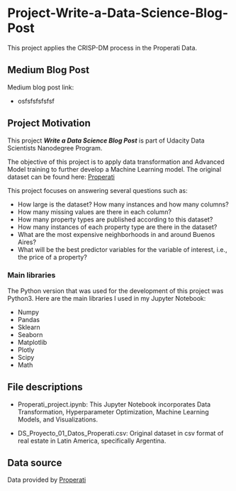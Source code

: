 # Project-Write-a-Data-Science-Blog-Post
This project applies the CRISP-DM process in the Properati Data. 

## Medium Blog Post
Medium blog post link:
- osfsfsfsfsfsf

## Project Motivation
This project ***Write a Data Science Blog Post*** is part of Udacity Data Scientists Nanodegree Program.

The objective of this project is to apply data transformation and Advanced Model training to further develop a Machine Learning model. The original dataset can be found here: <a href='https://www.properati.com.co'>Properati</a>

This project focuses on answering several questions such as:
- How large is the dataset? How many instances and how many columns?
- How many missing values are there in each column?
- How many property types are published according to this dataset?
- How many instances of each property type are there in the dataset? 
- What are the most expensive neighborhoods in and around Buenos Aires?
- What will be the best predictor variables for the variable of interest, i.e., the price of a property?

### Main libraries
The Python version that was used for the development of this project was Python3. Here are the main libraries I used in my Jupyter Notebook:

- Numpy
- Pandas
- Sklearn
- Seaborn
- Matplotlib
- Plotly
- Scipy
- Math

## File descriptions
- Properati_project.ipynb: This Jupyter Notebook incorporates Data Transformation, Hyperparameter Optimization, Machine Learning Models, and Visualizations. 

- DS_Proyecto_01_Datos_Properati.csv: Original dataset in csv format of real estate in Latin America, specifically Argentina. 

## Data source 
Data provided by <a href='https://www.properati.com.co'>Properati</a>
